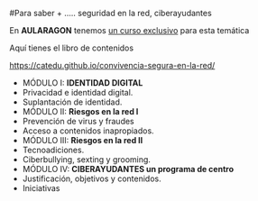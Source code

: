 #Para saber +   ..... seguridad en la red, ciberayudantes

En **AULARAGON** tenemos [un curso exclusivo](https://moodle.catedu.es/course/view.php?id=61) para esta temática

Aquí tienes el libro de contenidos

https://catedu.github.io/convivencia-segura-en-la-red/

* MÓDULO I: **IDENTIDAD DIGITAL**
 * Privacidad e identidad digital.
 * Suplantación de identidad.
* MÓDULO II: **Riesgos en la red I**
 * Prevención de virus y fraudes
 * Acceso a contenidos inapropiados.
* MÓDULO III: **Riesgos en la red II**
 * Tecnoadiciones.
 * Ciberbullying, sexting y grooming.
* MÓDULO IV: **CIBERAYUDANTES un programa de centro**
 * Justificación, objetivos y contenidos.
 * Iniciativas
